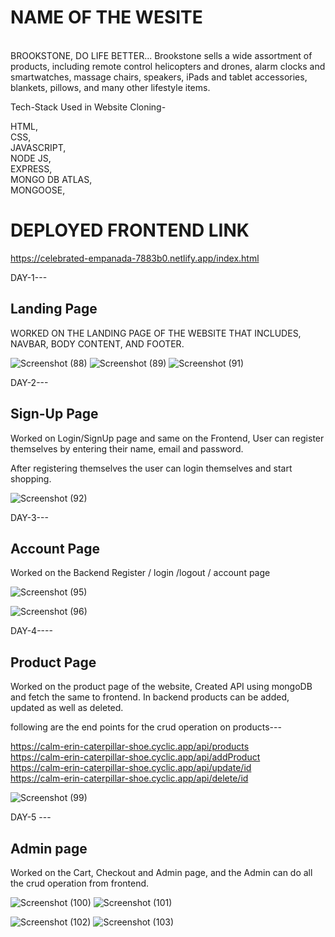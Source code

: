 <h1>NAME OF THE WESITE</h1><br> BROOKSTONE, DO LIFE BETTER...
Brookstone sells a wide assortment of products, including remote control helicopters and drones, alarm clocks and smartwatches, massage chairs, speakers, iPads and tablet accessories, blankets, pillows, and many other lifestyle items.

Tech-Stack Used in Website Cloning-

HTML,<br>
CSS,<br>
JAVASCRIPT,<br>
NODE JS,<br>
EXPRESS,<br>
MONGO DB ATLAS,<br>
MONGOOSE,<br>


<h1>DEPLOYED FRONTEND LINK</h1>

https://celebrated-empanada-7883b0.netlify.app/index.html


DAY-1--- <h2>Landing Page</h2>

WORKED ON THE LANDING PAGE OF THE WEBSITE THAT INCLUDES, NAVBAR, BODY CONTENT, AND FOOTER.

![Screenshot (88)](https://user-images.githubusercontent.com/115460277/220543292-73f8341a-981a-4250-83a7-f80fd3fd1d14.png)
![Screenshot (89)](https://user-images.githubusercontent.com/115460277/220543295-d8a96523-c5ac-4368-b6f5-27618e2eca49.png)
![Screenshot (91)](https://user-images.githubusercontent.com/115460277/220543536-7693cc00-c202-4805-b882-b6feaa0421d3.png)

DAY-2---<h2>Sign-Up Page</h2>

Worked on Login/SignUp page and same on the Frontend,
User can register themselves by entering their name, email and password.

After registering themselves the user can login themselves and start shopping.

![Screenshot (92)](https://user-images.githubusercontent.com/115460277/220729559-1e210cd0-2162-4df9-a185-7203d918c6e9.png)

DAY-3---<h2>Account Page</h2>

Worked on the Backend Register / login /logout / account page



![Screenshot (95)](https://user-images.githubusercontent.com/115460277/220998459-6aba0344-773c-45db-811f-2cc9b38a3dfc.png)


![Screenshot (96)](https://user-images.githubusercontent.com/115460277/220999603-565ca160-4355-4d2f-aa2b-b0cac919e67c.png)



DAY-4----<h2>Product Page</h2>

Worked on the product page of the website, Created API using mongoDB and fetch the same to frontend.
In backend products can be added, updated as well as deleted.

following are the end points for the crud operation on products---

https://calm-erin-caterpillar-shoe.cyclic.app/api/products<br>
https://calm-erin-caterpillar-shoe.cyclic.app/api/addProduct<br>
https://calm-erin-caterpillar-shoe.cyclic.app/api/update/id<br>
https://calm-erin-caterpillar-shoe.cyclic.app/api/delete/id<br>

![Screenshot (99)](https://user-images.githubusercontent.com/115460277/221236992-b60899ff-fb65-4678-b9f9-cc539866f68c.png)

DAY-5 ---<h2>Admin page</h2>

Worked on the Cart, Checkout and Admin page, and the Admin can do all the crud operation from frontend.

![Screenshot (100)](https://user-images.githubusercontent.com/115460277/221404658-6a9a70c4-4aee-41cf-a8cf-2bc8ecbd7a58.png)
![Screenshot (101)](https://user-images.githubusercontent.com/115460277/221404659-cffe701d-19c9-4fdd-8c62-d98a50cb49da.png)

![Screenshot (102)](https://user-images.githubusercontent.com/115460277/221404665-4dc0c606-20ab-4747-b3b5-0250424efdec.png)
![Screenshot (103)](https://user-images.githubusercontent.com/115460277/221404670-ae2fe986-dbbb-48ea-a0fc-80616af57155.png)
